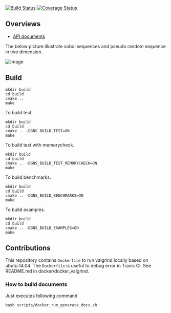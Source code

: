 [![Build Status](https://travis-ci.org/i05nagai/generalized_niederreiter_sequence.svg?branch=master)](https://travis-ci.org/i05nagai/generalized_niederreiter_sequence)
[![Coverage Status](https://coveralls.io/repos/github/i05nagai/generalized_niederreiter_sequence/badge.svg?branch=introduce-coverage-report)](https://coveralls.io/github/i05nagai/generalized_niederreiter_sequence?branch=introduce-coverage-report)

## Overviews

* [API documents](https://i05nagai.github.io/generalized_niederreiter_sequence/build/)

The below picture illustrate sobol sequences and pseudo random sequence in two dimension.

![image](https://user-images.githubusercontent.com/5404587/30174873-7a9de8ae-9437-11e7-9609-708fff966a6d.png)

## Build

```shell
mkdir build
cd build
cmake ..
make
```

To build test.

```shell
mkdir build
cd build
cmake .. -DGNS_BUILD_TEST=ON
make
```

To build test with memorycheck.

```shell
mkdir build
cd build
cmake .. -DGNS_BUILD_TEST_MEMORYCHECK=ON
make
```

To build benchmarks.

```shell
mkdir build
cd build
cmake .. -DGNS_BUILD_BENCHMARKS=ON
make
```

To build examples.

```shell
mkdir build
cd build
cmake .. -DGNS_BUILD_EXAMPLES=ON
make
```

## Contributions
This repository contains `Dockerfile` to run valgrind locally based on ubutu:14.04.
The `Dockerfile` is useful to debug error in Travis CI.
See README.md in docker/docker_valgrind.

### How to build documents
Just executes following command

```
bash scripts/docker_run_generate_docs.sh
```
